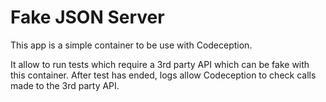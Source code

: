 # Fake JSON Server

This app is a simple container to be use with Codeception.

It allow to run tests which require a 3rd party API which can be fake with this container. After test has ended, logs allow Codeception to check calls made to the 3rd party API.
